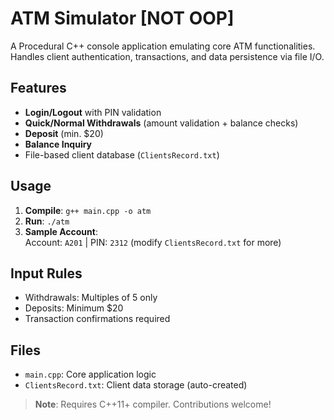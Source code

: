 # ATM Simulator [NOT OOP]

A Procedural C++ console application emulating core ATM functionalities. Handles client authentication, transactions, and data persistence via file I/O.

## Features
- **Login/Logout** with PIN validation
- **Quick/Normal Withdrawals** (amount validation + balance checks)
- **Deposit** (min. $20)
- **Balance Inquiry**
- File-based client database (`ClientsRecord.txt`)

## Usage
1. **Compile**: `g++ main.cpp -o atm`
2. **Run**: `./atm`
3. **Sample Account**:  
   Account: `A201` | PIN: `2312` (modify `ClientsRecord.txt` for more)

## Input Rules
- Withdrawals: Multiples of 5 only
- Deposits: Minimum $20
- Transaction confirmations required

## Files
- `main.cpp`: Core application logic  
- `ClientsRecord.txt`: Client data storage (auto-created)



> **Note**: Requires C++11+ compiler. Contributions welcome!
